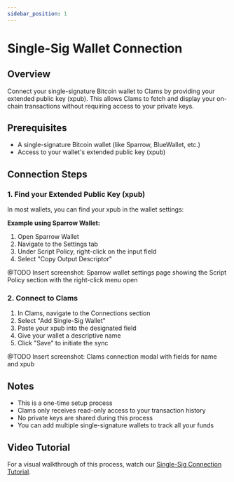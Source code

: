 ```yaml
---
sidebar_position: 1
---
```


# Single-Sig Wallet Connection

## Overview
Connect your single-signature Bitcoin wallet to Clams by providing your extended public key (xpub). This allows Clams to fetch and display your on-chain transactions without requiring access to your private keys.

## Prerequisites
- A single-signature Bitcoin wallet (like Sparrow, BlueWallet, etc.)
- Access to your wallet's extended public key (xpub)

## Connection Steps

### 1. Find your Extended Public Key (xpub)
In most wallets, you can find your xpub in the wallet settings:

**Example using Sparrow Wallet:**
1. Open Sparrow Wallet
2. Navigate to the Settings tab
3. Under Script Policy, right-click on the input field 
4. Select "Copy Output Descriptor"

@TODO Insert screenshot: Sparrow wallet settings page showing the Script Policy section with the right-click menu open

### 2. Connect to Clams
1. In Clams, navigate to the Connections section
2. Select "Add Single-Sig Wallet"
3. Paste your xpub into the designated field
4. Give your wallet a descriptive name
5. Click "Save" to initiate the sync

@TODO Insert screenshot: Clams connection modal with fields for name and xpub

## Notes
- This is a one-time setup process
- Clams only receives read-only access to your transaction history
- No private keys are shared during this process
- You can add multiple single-signature wallets to track all your funds

## Video Tutorial
For a visual walkthrough of this process, watch our [Single-Sig Connection Tutorial](https://www.youtube.com/watch?v=7Uh78IrUQks).
